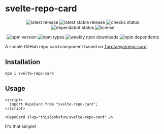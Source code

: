 # svelte-repo-card

<p align="center">
  <img
    src="https://flat.badgen.net/github/release/thislooksfun/svelte-repo-card"
    alt="latest release"
  />
  <img
    src="https://flat.badgen.net/github/release/thislooksfun/svelte-repo-card/stable"
    alt="latest stable release"
  />
  <img
    src="https://flat.badgen.net/github/checks/thislooksfun/svelte-repo-card"
    alt="checks status"
  />
  <img
    src="https://flat.badgen.net/github/dependabot/thislooksfun/svelte-repo-card"
    alt="dependabot status"
  />
  <img
    src="https://flat.badgen.net/github/license/thislooksfun/svelte-repo-card"
    alt="license"
  />
</p>

<p align="center">
  <img
    src="https://flat.badgen.net/npm/v/svelte-repo-card"
    alt="npm version"
  />
  <img
    src="https://flat.badgen.net/npm/types/svelte-repo-card"
    alt="npm types"
  />
  <img
    src="https://flat.badgen.net/npm/dw/svelte-repo-card"
    alt="weekly npm downloads"
  />
  <img
    src="https://flat.badgen.net/npm/dependents/svelte-repo-card"
    alt="npm dependents"
  />
</p>

A simple GitHub repo card component based on [Tarptaeya/repo-card](https://github.com/Tarptaeya/repo-card).

## Installation

```
npm i svelte-repo-card
```

## Usage

```svelte
<script>
  import RepoCard from "svelte-repo-card";
</script>

<RepoCard slug="thislooksfun/svelte-repo-card" />
```

It's that simple!
